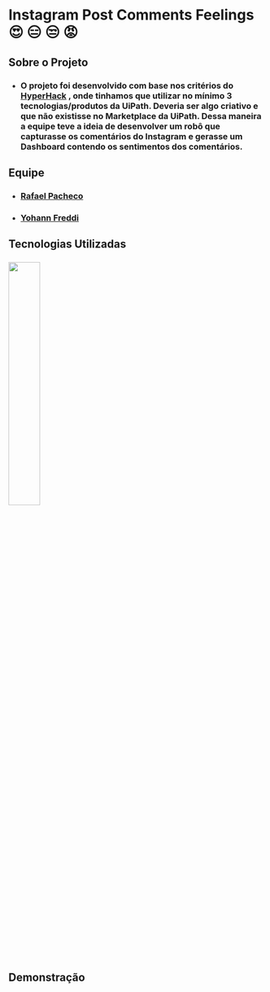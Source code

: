 # Instagram Post Comments Feelings :heart_eyes: :expressionless: :unamused: :rage:

## Sobre o Projeto

- ###  O projeto foi desenvolvido com base nos critérios do [HyperHack](https://communityevents.uipath.com/events/details/uipath-hackathons-presents-participate-in-the-uipath-hyperhack/) , onde tinhamos que utilizar no mínimo 3 tecnologias/produtos da UiPath. Deveria ser algo criativo e que não existisse no Marketplace da UiPath. Dessa maneira a equipe teve a ideia de desenvolver um robô que capturasse os comentários do Instagram e gerasse um Dashboard contendo os sentimentos dos comentários.

## Equipe

- ### [Rafael Pacheco](https://github.com/RafaelHPS/)
- ### [Yohann Freddi](https://github.com/yohannmax/)

## Tecnologias Utilizadas

### <img src="https://user-images.githubusercontent.com/32595366/93954210-7eb9a600-fd23-11ea-8c93-8f39421758a0.png" width="35%" height="35%">


## Demonstração
